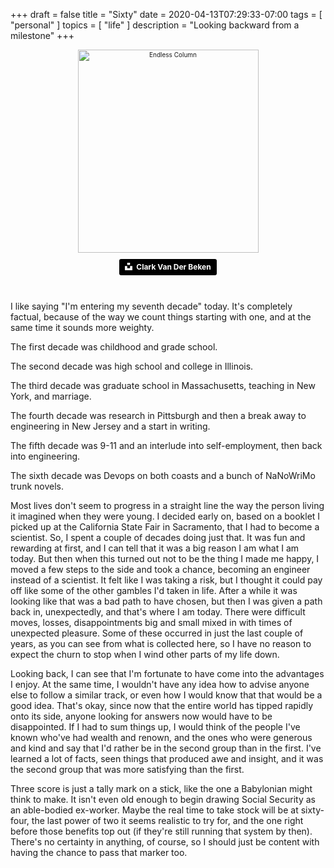 +++
draft = false
title = "Sixty"
date = 2020-04-13T07:29:33-07:00
tags = [
  "personal"
]
topics = [
  "life"
]
description = "Looking backward from a milestone"
+++

<div align="center" style="font-size:x-small"><img src="https://milkfish08.s3.amazonaws.com/photo/blog/abovethefold/clark-van-der-beken-MT7W2ahnwZI-unsplash.jpg" alt="Endless Column" title="Endless Column" width="289" height="325" /><br />

<a style="background-color:black;color:white;text-decoration:none;padding:4px 6px;font-family:-apple-system, BlinkMacSystemFont, &quot;San Francisco&quot;, &quot;Helvetica Neue&quot;, Helvetica, Ubuntu, Roboto, Noto, &quot;Segoe UI&quot;, Arial, sans-serif;font-size:12px;font-weight:bold;line-height:1.2;display:inline-block;border-radius:3px" href="https://unsplash.com/@snaps_by_clark?utm_medium=referral&amp;utm_campaign=photographer-credit&amp;utm_content=creditBadge" target="_blank" rel="noopener noreferrer" title="Download free do whatever you want high-resolution photos from Clark Van Der Beken"><span style="display:inline-block;padding:2px 3px"><svg xmlns="http://www.w3.org/2000/svg" style="height:12px;width:auto;position:relative;vertical-align:middle;top:-2px;fill:white" viewBox="0 0 32 32"><title>unsplash-logo</title><path d="M10 9V0h12v9H10zm12 5h10v18H0V14h10v9h12v-9z"></path></svg></span><span style="display:inline-block;padding:2px 3px">Clark Van Der Beken</span></a>
</div><br clear="all" />

I like saying "I'm entering my seventh decade" today.
It's completely factual, because of the way we count things starting with one, and at the same time it sounds more weighty.

The first decade was childhood and grade school.

The second decade was high school and college in Illinois.

The third decade was graduate school in Massachusetts, teaching in New York, and marriage.

The fourth decade was research in Pittsburgh and then a break away to engineering in New Jersey and a start in writing.

The fifth decade was 9-11 and an interlude into self-employment, then back into engineering.

The sixth decade was Devops on both coasts and a bunch of NaNoWriMo trunk novels.

Most lives don't seem to progress in a straight line the way the person living it imagined when they were young.
I decided early on, based on a booklet I picked up at the California State Fair in Sacramento, that I had to become a scientist.
So, I spent a couple of decades doing just that.
It was fun and rewarding at first, and I can tell that it was a big reason I am what I am today.
But then when this turned out not to be the thing I made me happy, I moved a few steps to the side and took a chance, becoming an engineer instead of a scientist.
It felt like I was taking a risk, but I thought it could pay off like some of the other gambles I'd taken in life.
After a while it was looking like that was a bad path to have chosen, but then I was given a path back in, unexpectedly, and that's where I am today.
There were difficult moves, losses, disappointments big and small mixed in with times of unexpected pleasure.
Some of these occurred in just the last couple of years, as you can see from what is collected here, so I have no reason to expect the churn to stop when I wind other parts of my life down.

Looking back, I can see that I'm fortunate to have come into the advantages I enjoy.
At the same time, I wouldn't have any idea how to advise anyone else to follow a similar track, or even how I would know that that would be a good idea.
That's okay, since now that the entire world has tipped rapidly onto its side, anyone looking for answers now would have to be disappointed.
If I had to sum things up, I would think of the people I've known who've had wealth and renown, and the ones who were generous and kind and say that I'd rather be in the second group than in the first.
I've learned a lot of facts, seen things that produced awe and insight, and it was the second group that was more satisfying than the first.

Three score is just a tally mark on a stick, like the one a Babylonian might think to make.
It isn't even old enough to begin drawing Social Security as an able-bodied ex-worker.
Maybe the real time to take stock will be at sixty-four, the last power of two it seems realistic to try for, and the one right before those benefits top out (if they're still running that system by then).
There's no certainty in anything, of course, so I should just be content with having the chance to pass that marker too.
